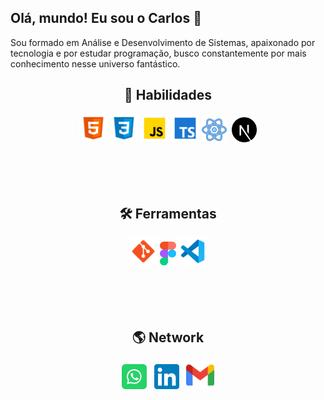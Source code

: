 ## Olá, mundo! Eu sou o Carlos 👋


Sou formado em Análise e Desenvolvimento de Sistemas, apaixonado por tecnologia e por estudar programação, busco constantemente por mais conhecimento nesse universo fantástico.

<h2 align="center">
🎯 Habilidades
</h2>

<div align="center">
<img src="https://github.com/linscarlos/linscarlos/blob/main/assets/html-5.svg" width="45px" />
<img src="https://github.com/linscarlos/linscarlos/blob/main/assets/css3.svg" width="45px" />
<img src="https://github.com/linscarlos/linscarlos/blob/main/assets/javascript.svg" width="45px" />
<img src="https://github.com/linscarlos/linscarlos/blob/main/assets/typescript.svg" height="45px" />
<img src="https://github.com/linscarlos/linscarlos/blob/main/assets/react.svg" height="40px" />&nbsp;
<img src="https://github.com/linscarlos/linscarlos/blob/main/assets/next-js.svg" height="40px" />
</div>

<br>
<br>
<br>
<br>
<h2 align="center">
🛠 Ferramentas
</h2>

<div align="center">
<img src="https://github.com/linscarlos/linscarlos/blob/main/assets/git.svg" width="45px" />
<img src="https://github.com/linscarlos/linscarlos/blob/main/assets/figma.svg" height="38px" />
<img src="https://github.com/linscarlos/linscarlos/blob/main/assets/vscode.svg" width="45px" />
</div>

<br>
<br>
<br>
<br>
<h2 align="center">
🌎 Network
</h2>

<div align="center">
<a target="_blank" href="https://api.whatsapp.com/send?phone=558299976243"><img src="https://github.com/linscarlos/linscarlos/blob/main/assets/whatsapp.svg" height="40px" /></a>&nbsp;&nbsp;
<a target="_blank" href="https://www.linkedin.com/in/lins-carlos"><img src="https://github.com/linscarlos/linscarlos/blob/main/assets/linkedin.svg" height="40px" /></a>&nbsp;&nbsp;
<a target="_blank" href="mailto:carloslinsdev@gmail.com"><img src="https://github.com/linscarlos/linscarlos/blob/main/assets/gmail.svg" height="45px" /></a>
</div>
